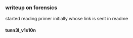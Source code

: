 ### writeup on forensics

started reading primer initially whose link is sent in readme

#### tunn3l_v1s10n

